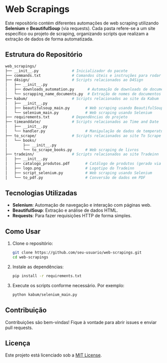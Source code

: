 # Web Scrapings

Este repositório contém diferentes automações de web scraping utilizando **Selenium** e **BeautifulSoup** (via requests). Cada pasta refere-se a um site específico ou projeto de scraping, organizando scripts que realizam a extração de dados de forma automatizada.

## Estrutura do Repositório

```bash
web_scrapings/
├── __init__.py               # Inicializador do pacote
├── commands.txt              # Comandos úteis e instruções para rodar os scripts
├── d4sign/                   # Scripts relacionados ao D4Sign
│   ├── __init__.py
│   ├── downloads_automation.py      # Automação de downloads de documentos
│   └── scrapping_name_documents.py  # Extração de nomes de documentos
├── kabum/                    # Scripts relacionados ao site da Kabum
│   ├── __init__.py
│   ├── beautifulsoup_main.py       # Web scraping usando BeautifulSoup
│   └── selenium_main.py            # Web scraping usando Selenium
├── requirements.txt          # Dependências do projeto
├── timeanddate/              # Scripts relacionados ao Time and Date
│   ├── __init__.py
│   └── handler.py                  # Manipulação de dados de temperatura e data
├── to_scrape/                # Scripts relacionados ao site To Scrape
│   └── books/
│       ├── __init__.py
│       └── to_scrape_books.py      # Web scraping de livros
├── tradeinn/                 # Scripts relacionados ao site Tradeinn
│   ├── __init__.py
│   ├── catalogo_produtos.pdf       # Catálogo de produtos (gerado via scraping)
│   ├── logo.png                    # Logotipo do Tradeinn
│   ├── script_selenium.py          # Web scraping usando Selenium
│   └── to_pdf.py                   # Conversão de dados em PDF
```

## Tecnologias Utilizadas

- **Selenium**: Automação de navegação e interação com páginas web.
- **BeautifulSoup**: Extração e análise de dados HTML.
- **Requests**: Para fazer requisições HTTP de forma simples.
  
## Como Usar

1. Clone o repositório:
   ```bash
   git clone https://github.com/seu-usuario/web-scrapings.git
   cd web-scrapings
   ```

2. Instale as dependências:
   ```bash
   pip install -r requirements.txt
   ```

3. Execute os scripts conforme necessário. Por exemplo:
   ```bash
   python kabum/selenium_main.py
   ```

## Contribuição

Contribuições são bem-vindas! Fique à vontade para abrir issues e enviar pull requests.

## Licença

Este projeto está licenciado sob a [MIT License](LICENSE).
